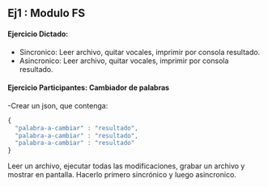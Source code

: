 ## Ej1 : Modulo FS
#### Ejercicio Dictado:
- Sincronico: Leer archivo, quitar vocales, imprimir por consola resultado.   
- Asincronico: Leer archivo, quitar vocales, imprimir por consola resultado.   

#### Ejercicio Participantes: Cambiador de palabras   
-Crear un json, que contenga:
```javascript
{ 
  "palabra-a-cambiar" : "resultado",   
  "palabra-a-cambiar" : "resultado",   
  "palabra-a-cambiar" : "resultado"   
}
```
Leer un archivo, ejecutar todas las modificaciones, grabar un archivo y mostrar en pantalla.
Hacerlo primero sincrónico y luego asincronico.
